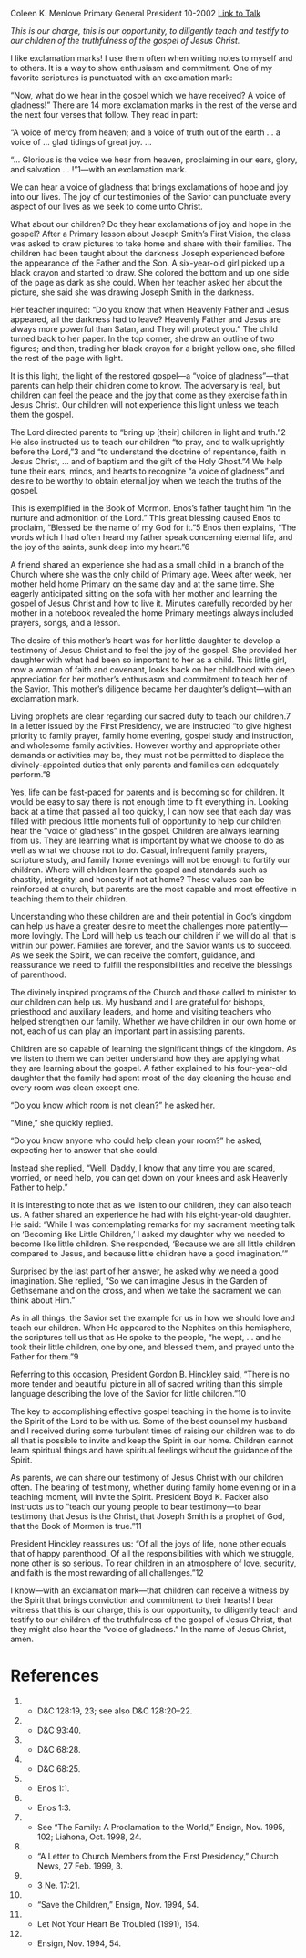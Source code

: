Coleen K. Menlove
Primary General President
10-2002
[Link to Talk](https://www.churchofjesuschrist.org/study/general-conference/2002/10/a-voice-of-gladness-for-our-children?lang=eng)

_This is our charge, this is our opportunity, to diligently teach and testify to our children of the truthfulness of the gospel of Jesus Christ._

I like exclamation marks! I use them often when writing notes to myself and to others. It is a way to show enthusiasm and commitment. One of my favorite scriptures is punctuated with an exclamation mark:

“Now, what do we hear in the gospel which we have received? A voice of gladness!” There are 14 more exclamation marks in the rest of the verse and the next four verses that follow. They read in part:

“A voice of mercy from heaven; and a voice of truth out of the earth … a voice of … glad tidings of great joy. …

“… Glorious is the voice we hear from heaven, proclaiming in our ears, glory, and salvation … !”1—with an exclamation mark.

We can hear a voice of gladness that brings exclamations of hope and joy into our lives. The joy of our testimonies of the Savior can punctuate every aspect of our lives as we seek to come unto Christ.

What about our children? Do they hear exclamations of joy and hope in the gospel? After a Primary lesson about Joseph Smith’s First Vision, the class was asked to draw pictures to take home and share with their families. The children had been taught about the darkness Joseph experienced before the appearance of the Father and the Son. A six-year-old girl picked up a black crayon and started to draw. She colored the bottom and up one side of the page as dark as she could. When her teacher asked her about the picture, she said she was drawing Joseph Smith in the darkness.

Her teacher inquired: “Do you know that when Heavenly Father and Jesus appeared, all the darkness had to leave? Heavenly Father and Jesus are always more powerful than Satan, and They will protect you.” The child turned back to her paper. In the top corner, she drew an outline of two figures; and then, trading her black crayon for a bright yellow one, she filled the rest of the page with light.

It is this light, the light of the restored gospel—a “voice of gladness”—that parents can help their children come to know. The adversary is real, but children can feel the peace and the joy that come as they exercise faith in Jesus Christ. Our children will not experience this light unless we teach them the gospel.

The Lord directed parents to “bring up [their] children in light and truth.”2 He also instructed us to teach our children “to pray, and to walk uprightly before the Lord,”3 and “to understand the doctrine of repentance, faith in Jesus Christ, … and of baptism and the gift of the Holy Ghost.”4 We help tune their ears, minds, and hearts to recognize “a voice of gladness” and desire to be worthy to obtain eternal joy when we teach the truths of the gospel.

This is exemplified in the Book of Mormon. Enos’s father taught him “in the nurture and admonition of the Lord.” This great blessing caused Enos to proclaim, “Blessed be the name of my God for it.”5 Enos then explains, “The words which I had often heard my father speak concerning eternal life, and the joy of the saints, sunk deep into my heart.”6

A friend shared an experience she had as a small child in a branch of the Church where she was the only child of Primary age. Week after week, her mother held home Primary on the same day and at the same time. She eagerly anticipated sitting on the sofa with her mother and learning the gospel of Jesus Christ and how to live it. Minutes carefully recorded by her mother in a notebook revealed the home Primary meetings always included prayers, songs, and a lesson.



The desire of this mother’s heart was for her little daughter to develop a testimony of Jesus Christ and to feel the joy of the gospel. She provided her daughter with what had been so important to her as a child. This little girl, now a woman of faith and covenant, looks back on her childhood with deep appreciation for her mother’s enthusiasm and commitment to teach her of the Savior. This mother’s diligence became her daughter’s delight—with an exclamation mark.

Living prophets are clear regarding our sacred duty to teach our children.7 In a letter issued by the First Presidency, we are instructed “to give highest priority to family prayer, family home evening, gospel study and instruction, and wholesome family activities. However worthy and appropriate other demands or activities may be, they must not be permitted to displace the divinely-appointed duties that only parents and families can adequately perform.”8

Yes, life can be fast-paced for parents and is becoming so for children. It would be easy to say there is not enough time to fit everything in. Looking back at a time that passed all too quickly, I can now see that each day was filled with precious little moments full of opportunity to help our children hear the “voice of gladness” in the gospel. Children are always learning from us. They are learning what is important by what we choose to do as well as what we choose not to do. Casual, infrequent family prayers, scripture study, and family home evenings will not be enough to fortify our children. Where will children learn the gospel and standards such as chastity, integrity, and honesty if not at home? These values can be reinforced at church, but parents are the most capable and most effective in teaching them to their children.

Understanding who these children are and their potential in God’s kingdom can help us have a greater desire to meet the challenges more patiently—more lovingly. The Lord will help us teach our children if we will do all that is within our power. Families are forever, and the Savior wants us to succeed. As we seek the Spirit, we can receive the comfort, guidance, and reassurance we need to fulfill the responsibilities and receive the blessings of parenthood.

The divinely inspired programs of the Church and those called to minister to our children can help us. My husband and I are grateful for bishops, priesthood and auxiliary leaders, and home and visiting teachers who helped strengthen our family. Whether we have children in our own home or not, each of us can play an important part in assisting parents.

Children are so capable of learning the significant things of the kingdom. As we listen to them we can better understand how they are applying what they are learning about the gospel. A father explained to his four-year-old daughter that the family had spent most of the day cleaning the house and every room was clean except one.

“Do you know which room is not clean?” he asked her.

“Mine,” she quickly replied.

“Do you know anyone who could help clean your room?” he asked, expecting her to answer that she could.

Instead she replied, “Well, Daddy, I know that any time you are scared, worried, or need help, you can get down on your knees and ask Heavenly Father to help.”

It is interesting to note that as we listen to our children, they can also teach us. A father shared an experience he had with his eight-year-old daughter. He said: “While I was contemplating remarks for my sacrament meeting talk on ‘Becoming like Little Children,’ I asked my daughter why we needed to become like little children. She responded, ‘Because we are all little children compared to Jesus, and because little children have a good imagination.’”

Surprised by the last part of her answer, he asked why we need a good imagination. She replied, “So we can imagine Jesus in the Garden of Gethsemane and on the cross, and when we take the sacrament we can think about Him.”

As in all things, the Savior set the example for us in how we should love and teach our children. When He appeared to the Nephites on this hemisphere, the scriptures tell us that as He spoke to the people, “he wept, … and he took their little children, one by one, and blessed them, and prayed unto the Father for them.”9

Referring to this occasion, President Gordon B. Hinckley said, “There is no more tender and beautiful picture in all of sacred writing than this simple language describing the love of the Savior for little children.”10

The key to accomplishing effective gospel teaching in the home is to invite the Spirit of the Lord to be with us. Some of the best counsel my husband and I received during some turbulent times of raising our children was to do all that is possible to invite and keep the Spirit in our home. Children cannot learn spiritual things and have spiritual feelings without the guidance of the Spirit.

As parents, we can share our testimony of Jesus Christ with our children often. The bearing of testimony, whether during family home evening or in a teaching moment, will invite the Spirit. President Boyd K. Packer also instructs us to “teach our young people to bear testimony—to bear testimony that Jesus is the Christ, that Joseph Smith is a prophet of God, that the Book of Mormon is true.”11

President Hinckley reassures us: “Of all the joys of life, none other equals that of happy parenthood. Of all the responsibilities with which we struggle, none other is so serious. To rear children in an atmosphere of love, security, and faith is the most rewarding of all challenges.”12

I know—with an exclamation mark—that children can receive a witness by the Spirit that brings conviction and commitment to their hearts! I bear witness that this is our charge, this is our opportunity, to diligently teach and testify to our children of the truthfulness of the gospel of Jesus Christ, that they might also hear the “voice of gladness.” In the name of Jesus Christ, amen.

# References
1. - D&C 128:19, 23; see also D&C 128:20–22.
2. - D&C 93:40.
3. - D&C 68:28.
4. - D&C 68:25.
5. - Enos 1:1.
6. - Enos 1:3.
7. - See “The Family: A Proclamation to the World,” Ensign, Nov. 1995, 102; Liahona, Oct. 1998, 24.
8. - “A Letter to Church Members from the First Presidency,” Church News, 27 Feb. 1999, 3.
9. - 3 Ne. 17:21.
10. - “Save the Children,” Ensign, Nov. 1994, 54.
11. - Let Not Your Heart Be Troubled (1991), 154.
12. - Ensign, Nov. 1994, 54.